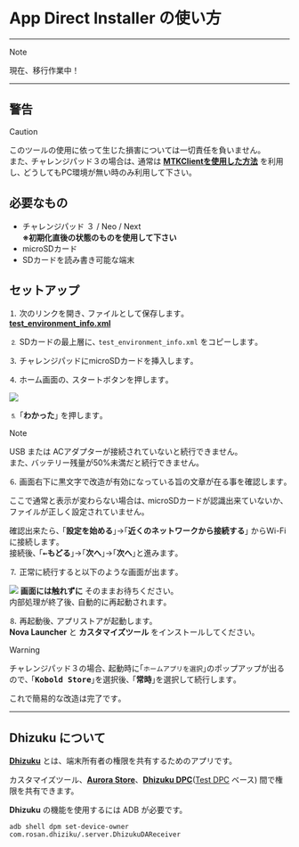 # App Direct Installer の使い方

---

> [!NOTE]
> 現在、移行作業中！

---

## 警告

> [!CAUTION]
> このツールの使用に依って生じた損害については一切責任を負いません｡  
また､ チャレンジパッド３の場合は､ 通常は [**MTKClientを使用した方法**](https://zenn.dev/s1204it/articles/16fce85441821f) を利用し､ どうしてもPC環境が無い時のみ利用して下さい｡

## 必要なもの

- チャレンジパッド ３ / Neo / Next  
  **※初期化直後の状態のものを使用して下さい**
- microSDカード
- SDカードを読み書き可能な端末

## セットアップ

⒈ 次のリンクを開き､ ファイルとして保存します｡  
[**test_environment_info.xml**](https://gh.s1204.me/AppDirectInstaller/test_environment_info.xml)

⒉ SDカードの最上層に､ `test_environment_info.xml` をコピーします｡  

⒊ チャレンジパッドにmicroSDカードを挿入します｡

⒋ ホーム画面の､ スタートボタンを押します｡

[![](https://github.com/s1204IT/AppDirectInstaller/assets/52069677/7b570b1d-60b5-4186-8080-4fbdde7e6e9c)](#)

⒌ ｢<kbd><b>わかった</b></kbd>｣ を押します｡

> [!NOTE]
> USB または ACアダプターが接続されていないと続行できません｡  
また､ バッテリー残量が50%未満だと続行できません｡  

⒍ 画面右下に黒文字で改造が有効になっている旨の文章が在る事を確認します｡  

ここで通常と表示が変わらない場合は､ microSDカードが認識出来ていないか､ ファイルが正しく設定されていません｡

確認出来たら､ ｢<kbd><b>設定を始める</b></kbd>｣→｢<kbd><b>近くのネットワークから接続する</b></kbd>｣ からWi-Fiに接続します｡  
接続後､ ｢<kbd><b>←もどる</b></kbd>｣→｢<kbd><b>次へ</b></kbd>｣→｢<kbd><b>次へ</b></kbd>｣と進みます｡

⒎ 正常に続行すると以下のような画面が出ます｡

[![](https://github.com/s1204IT/AppDirectInstaller/assets/52069677/8b883890-c60a-4043-9636-ea90e6730516)](#)
**画面には触れずに** そのままお待ちください｡  
内部処理が終了後､ 自動的に再起動されます｡

⒏ 再起動後､ アプリストアが起動します。  
**Nova Launcher** と **カスタマイズツール** をインストールしてください。

> [!WARNING]
> チャレンジパッド３の場合､ 起動時に｢`ホームアプリを選択`｣のポップアップが出るので､ ｢<kbd><b>Kobold Store</b></kbd>｣を選択後､ ｢<kbd><b>常時</b></kbd>｣を選択して続行します｡

これで簡易的な改造は完了です｡

---

## Dhizuku について

[**Dhizuku**](https://github.com/iamr0s/Dhizuku) とは、端末所有者の権限を共有するためのアプリです。

カスタマイズツール、[**Aurora Store**](https://gitlab.com/AuroraOSS/AuroraStore)、[**Dhizuku DPC**](https://github.com/Kobold831/DhizukuDPC)([Test DPC](https://github.com/googlsamples/android-testdpc) ベース) 間で権限を共有できます。

**Dhizuku** の機能を使用するには ADB が必要です。
```
adb shell dpm set-device-owner com.rosan.dhiziku/.server.DhizukuDAReceiver
```